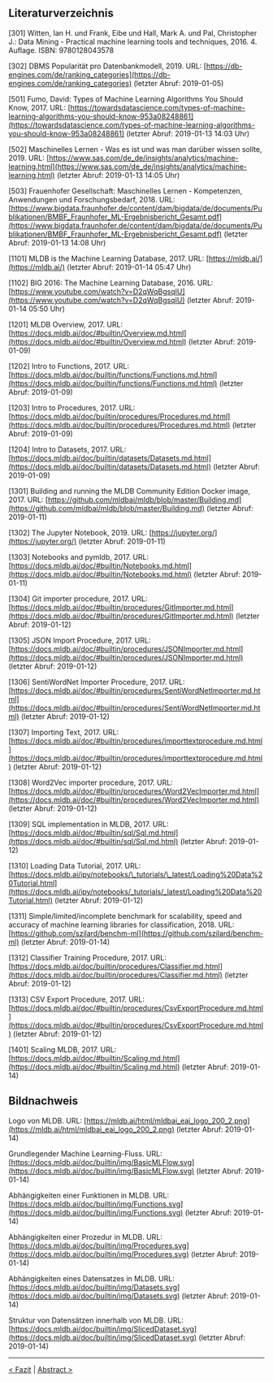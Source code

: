 ## Literaturverzeichnis

[301] Witten, Ian H. und Frank, Eibe und Hall, Mark A. und Pal, Christopher J.: Data Mining - Practical machine learning tools and techniques, 2016. 4. Auflage. ISBN: 9780128043578

[302] DBMS Popularität pro Datenbankmodell, 2019. URL: [https://db-engines.com/de/ranking_categories](https://db-engines.com/de/ranking_categories) (letzter Abruf: 2019-01-05)

[501] Fumo, David: Types of Machine Learning Algorithms You Should Know, 2017. URL: [https://towardsdatascience.com/types-of-machine-learning-algorithms-you-should-know-953a08248861](https://towardsdatascience.com/types-of-machine-learning-algorithms-you-should-know-953a08248861) (letzter Abruf: 2019-01-13 14:03 Uhr)

[502] Maschinelles Lernen - Was es ist und was man darüber wissen sollte, 2019. URL: [https://www.sas.com/de_de/insights/analytics/machine-learning.html](https://www.sas.com/de_de/insights/analytics/machine-learning.html) (letzter Abruf: 2019-01-13 14:05 Uhr)

[503] Frauenhofer Gesellschaft: Maschinelles Lernen - Kompetenzen, Anwendungen und Forschungsbedarf, 2018. URL: [https://www.bigdata.fraunhofer.de/content/dam/bigdata/de/documents/Publikationen/BMBF_Fraunhofer_ML-Ergebnisbericht_Gesamt.pdf](https://www.bigdata.fraunhofer.de/content/dam/bigdata/de/documents/Publikationen/BMBF_Fraunhofer_ML-Ergebnisbericht_Gesamt.pdf) (letzter Abruf: 2019-01-13 14:08 Uhr)

[1101] MLDB is the Machine Learning Database, 2017. URL: [https://mldb.ai/](https://mldb.ai/) (letzter Abruf: 2019-01-14 05:47 Uhr)

[1102] BIG 2016: The Machine Learning Database, 2016. URL: [https://www.youtube.com/watch?v=D2qWqBgsqIU](https://www.youtube.com/watch?v=D2qWqBgsqIU) (letzter Abruf: 2019-01-14 05:50 Uhr)

[1201] MLDB Overview, 2017. URL: [https://docs.mldb.ai/doc/#builtin/Overview.md.html](https://docs.mldb.ai/doc/#builtin/Overview.md.html) (letzter Abruf: 2019-01-09)

[1202] Intro to Functions, 2017. URL: [https://docs.mldb.ai/doc/builtin/functions/Functions.md.html](https://docs.mldb.ai/doc/builtin/functions/Functions.md.html) (letzter Abruf: 2019-01-09)

[1203] Intro to Procedures, 2017. URL: [https://docs.mldb.ai/doc/builtin/procedures/Procedures.md.html](https://docs.mldb.ai/doc/builtin/procedures/Procedures.md.html) (letzter Abruf: 2019-01-09)

[1204] Intro to Datasets, 2017. URL: [https://docs.mldb.ai/doc/builtin/datasets/Datasets.md.html](https://docs.mldb.ai/doc/builtin/datasets/Datasets.md.html) (letzter Abruf: 2019-01-09)

[1301] Building and running the MLDB Community Edition Docker image, 2017. URL: [https://github.com/mldbai/mldb/blob/master/Building.md](https://github.com/mldbai/mldb/blob/master/Building.md) (letzter Abruf: 2019-01-11)

[1302] The Jupyter Notebook, 2019. URL: [https://jupyter.org/](https://jupyter.org/) (letzter Abruf: 2019-01-11)

[1303] Notebooks and pymldb, 2017. URL: [https://docs.mldb.ai/doc/#builtin/Notebooks.md.html](https://docs.mldb.ai/doc/#builtin/Notebooks.md.html) (letzter Abruf: 2019-01-11)

[1304] Git importer procedure, 2017. URL: [https://docs.mldb.ai/doc/#builtin/procedures/GitImporter.md.html](https://docs.mldb.ai/doc/#builtin/procedures/GitImporter.md.html) (letzter Abruf: 2019-01-12)

[1305] JSON Import Procedure, 2017. URL: [https://docs.mldb.ai/doc/#builtin/procedures/JSONImporter.md.html](https://docs.mldb.ai/doc/#builtin/procedures/JSONImporter.md.html) (letzter Abruf: 2019-01-12)

[1306] SentiWordNet Importer Procedure, 2017. URL: [https://docs.mldb.ai/doc/#builtin/procedures/SentiWordNetImporter.md.html](https://docs.mldb.ai/doc/#builtin/procedures/SentiWordNetImporter.md.html) (letzter Abruf: 2019-01-12)

[1307] Importing Text, 2017. URL: [https://docs.mldb.ai/doc/#builtin/procedures/importtextprocedure.md.html](https://docs.mldb.ai/doc/#builtin/procedures/importtextprocedure.md.html) (letzter Abruf: 2019-01-12)

[1308] Word2Vec importer procedure, 2017. URL: [https://docs.mldb.ai/doc/#builtin/procedures/Word2VecImporter.md.html](https://docs.mldb.ai/doc/#builtin/procedures/Word2VecImporter.md.html) (letzter Abruf: 2019-01-12)

[1309] SQL implementation in MLDB, 2017. URL: [https://docs.mldb.ai/doc/#builtin/sql/Sql.md.html](https://docs.mldb.ai/doc/#builtin/sql/Sql.md.html) (letzter Abruf: 2019-01-12)

[1310] Loading Data Tutorial, 2017. URL: [https://docs.mldb.ai/ipy/notebooks/\_tutorials/\_latest/Loading%20Data%20Tutorial.html](https://docs.mldb.ai/ipy/notebooks/_tutorials/_latest/Loading%20Data%20Tutorial.html) (letzter Abruf: 2019-01-12)

[1311] Simple/limited/incomplete benchmark for scalability, speed and accuracy of machine learning libraries for classification, 2018. URL: [https://github.com/szilard/benchm-ml](https://github.com/szilard/benchm-ml) (letzter Abruf: 2019-01-14)

[1312] Classifier Training Procedure, 2017. URL:[https://docs.mldb.ai/doc/builtin/procedures/Classifier.md.html](https://docs.mldb.ai/doc/builtin/procedures/Classifier.md.html) (letzter Abruf: 2019-01-12)

[1313] CSV Export Procedure, 2017. URL:[https://docs.mldb.ai/doc/#builtin/procedures/CsvExportProcedure.md.html](https://docs.mldb.ai/doc/#builtin/procedures/CsvExportProcedure.md.html) (letzter Abruf: 2019-01-12)

[1401] Scaling MLDB, 2017. URL: [https://docs.mldb.ai/doc/#builtin/Scaling.md.html](https://docs.mldb.ai/doc/#builtin/Scaling.md.html) (letzter Abruf: 2019-01-14)

<!-- ## Tabellen -->

## Bildnachweis

Logo von MLDB. URL: [https://mldb.ai/html/mldbai_eai_logo_200_2.png](https://mldb.ai/html/mldbai_eai_logo_200_2.png) (letzter Abruf: 2019-01-14)

Grundlegender Machine Learning-Fluss. URL: [https://docs.mldb.ai/doc/builtin/img/BasicMLFlow.svg](https://docs.mldb.ai/doc/builtin/img/BasicMLFlow.svg) (letzter Abruf: 2019-01-14)

Abhängigkeiten einer Funktionen in MLDB. URL: [https://docs.mldb.ai/doc/builtin/img/Functions.svg](https://docs.mldb.ai/doc/builtin/img/Functions.svg) (letzter Abruf: 2019-01-14)

Abhängigkeiten einer Prozedur in MLDB. URL: [https://docs.mldb.ai/doc/builtin/img/Procedures.svg](https://docs.mldb.ai/doc/builtin/img/Procedures.svg) (letzter Abruf: 2019-01-14)

Abhängigkeiten eines Datensatzes in MLDB. URL: [https://docs.mldb.ai/doc/builtin/img/Datasets.svg](https://docs.mldb.ai/doc/builtin/img/Datasets.svg) (letzter Abruf: 2019-01-14)

Struktur von Datensätzen innerhalb von MLDB. URL: [https://docs.mldb.ai/doc/builtin/img/SlicedDataset.svg](https://docs.mldb.ai/doc/builtin/img/SlicedDataset.svg) (letzter Abruf: 2019-01-14)

---

[< Fazit](15_conclusion.md) | [Abstract >](README.md)
